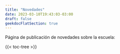 ```yaml
---
title: "Novedades"
date: 2023-03-10T19:43:03-03:00
draft: false
geekdocFlatSection: true
---
```


Página de publicación de novedades sobre la escuela:

{{< toc-tree >}}
